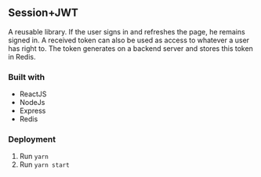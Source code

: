## Session+JWT

A reusable library. If the user signs in and refreshes the page, he remains signed in. A received token can also be used as access to whatever a user has right to. The token generates on a backend server and stores this token in Redis.

### Built with

- ReactJS
- NodeJs
- Express
- Redis

### Deployment

1. Run `yarn`
2. Run `yarn start`

